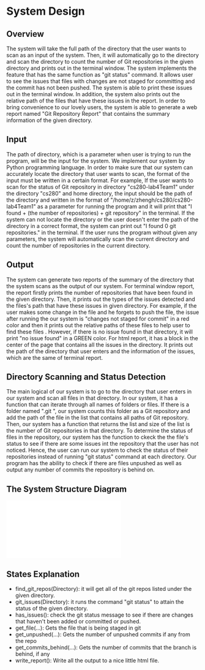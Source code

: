 # System Design

## Overview

The system will take the full path of the directory that the user wants to scan as an input of the system. Then, it will automatically go to the directory and scan the directory to count the number of Git repositories in the given directory and prints out in the terminal window. The system implements the feature that has the same function as "git status" command. It allows user to see the issues that files with changes are not staged for committing and the commit has not been pushed. The system is able to print these issues out in the terminal window. In addition, the system also prints out the relative path of the files that have these issues in the report. In order to bring convenience to our lovely users, the system is able to generate a web report named "Git Repository Report" that contains the summary information of the given directory. 

## Input
The path of directory, which is a parameter when user is trying to run the program, will be the input for the system. We implement our system by Python programming language. In order to make sure that our system can accurately locate the directory that user wants to scan, the format of the input must be written in a certain format. For example, If the user wants to scan for the status of Git repository in directory "cs280-lab4Team1" under the directory "cs280" and home directory, the input should be the path of the directory and written in the format of "/home/z/zhengh/cs280/cs280-lab4Team1" as a parameter for running the program and it will print that "I found + (the number of repositories) + git repository" in the terminal. If the system can not locate the directory or the user doesn't enter the path of the directory in a correct format, the system can print out "I found 0 git repositories." in the terminal. If the user runs the program without given any parameters, the system will automatically scan the current directory and count the number of repositories in the current directory. 


## Output
The system can generate two reports of the summary of the directory that the system scans as the output of our system. For terminal window report, the report firstly prints the number of repositories that have been found in the given directory. Then, it prints out the types of the issues detected and the files's path that have these issues in given directory. For example, if the user makes some change in the file and he forgets to push the file, the issue after running the our system is "changes not staged for commit" in a red color and then it prints out the relative paths of these files to help user to find these files . However, if there is no issue found in that directory, it will print "no issue found" in a GREEN color. For html report, it has a block in the center of the page that contains all the issues in the directory. It prints out the path of the directory that user enters and the information of the issues, which are the same of terminal report. 

## Directory Scanning and Status Detection
The main logical of our system is to go to the directory that user enters in our system and scan all files in that directory. In our system, it has a function that can iterate through all names of folders or files. If there is a folder named ".git ", our system counts this folder as a Git repository and add the path of the file in the list that contains all paths of Git repository. Then, our system has a function that returns the list and size of the list is the number of Git repositories in that directory. To determine the status of files in the repository, our system has the function to ckeck the the file's status to see if there are some issues int the repository that the user has not noticed. Hence, the user can run our system to check the status of their repositories instead of running "git status" command at each directory.  Our program has the ability to check if there are files unpushed as well as output any number of commits the repository is behind on. 


## The System Structure Diagram
![System Structure](diagrams/design_dia.pdf)

## States Explanation
+ find_git_repos(Directory): it will get all of the git repos listed under the given directory.
+ git_issues(Directory): it runs the command "git status" to attain the status of the given directory.
+ has_issues(): check the git status message to see if there are changes that haven't been added or committed or pushed.
+ get_file(...): Gets the file that is being staged in git
+ get_unpushed(...): Gets the number of unpushed commits if any from the repo
+ get_commits_behind(...): Gets the number of commits that the branch is behind, if any 
+ write_report(): Write all the output to a nice little html file.
